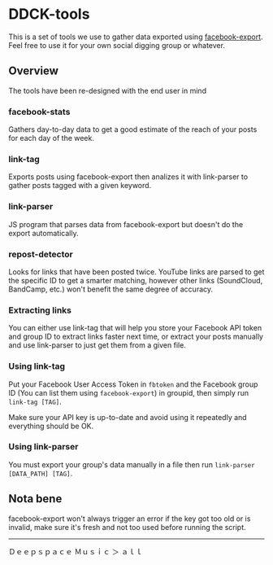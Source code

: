 # DDCK-tools

This is a set of tools we use to gather data exported using [facebook-export](https://www.npmjs.com/package/facebook-export). Feel free to use it for your own social digging group or whatever.

## Overview

The tools have been re-designed with the end user in mind

### facebook-stats

Gathers day-to-day data to get a good estimate of the reach of your posts for each day of the week.

### link-tag

Exports posts using facebook-export then analizes it with link-parser to gather posts tagged with a given keyword.

### link-parser

JS program that parses data from facebook-export but doesn't do the export automatically.

### repost-detector

Looks for links that have been posted twice. YouTube links are parsed to get the specific ID to get a smarter matching, however other links (SoundCloud, BandCamp, etc.) won't benefit the same degree of accuracy.

### Extracting links

You can either use link-tag that will help you store your Facebook API token and group ID to extract links faster next time, or extract your posts manually and use link-parser to just get them from a given file.

### Using link-tag

Put your Facebook User Access Token in ```fbtoken``` and the Facebook group ID (You can list them using ```facebook-export```) in groupid, then simply run ```link-tag [TAG]```.

Make sure your API key is up-to-date and avoid using it repeatedly and everything should be OK.

### Using link-parser

You must export your group's data manually in a file then run ```link-parser [DATA_PATH] [TAG]```.

## Nota bene

facebook-export won't always trigger an error if the key got too old or is invalid, make sure it's fresh and not too used before running the script.

---

Ｄｅｅｐｓｐａｃｅ Ｍｕｓｉｃ ＞ ａｌｌ